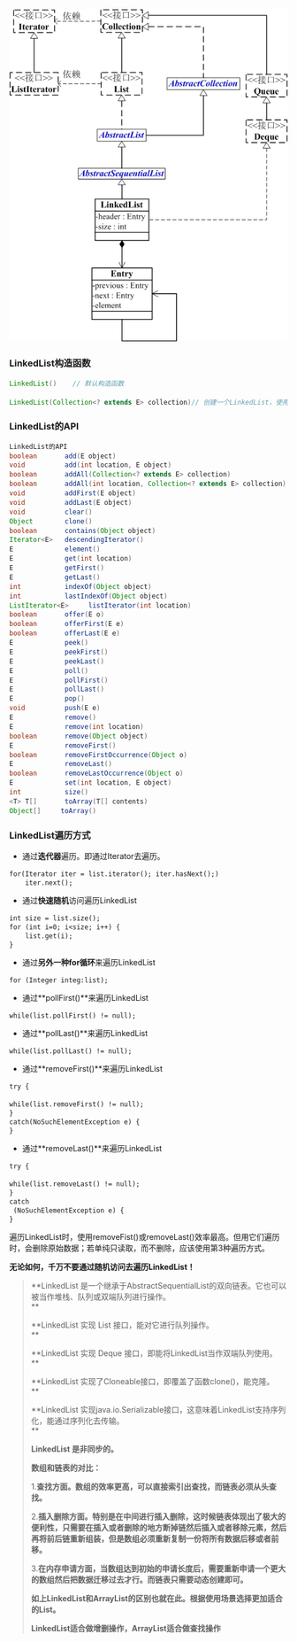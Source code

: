 ![](/assets/LinkedList与Collection关系.png)

### **LinkedList构造函数**

```java
LinkedList()    // 默认构造函数

LinkedList(Collection<? extends E> collection)// 创建一个LinkedList，使用Collection中的全部元素。
```

### LinkedList的API

```java
LinkedList的API
boolean       add(E object)
void          add(int location, E object)
boolean       addAll(Collection<? extends E> collection)
boolean       addAll(int location, Collection<? extends E> collection)
void          addFirst(E object)
void          addLast(E object)
void          clear()
Object        clone()
boolean       contains(Object object)
Iterator<E>   descendingIterator()
E             element()
E             get(int location)
E             getFirst()
E             getLast()
int           indexOf(Object object)
int           lastIndexOf(Object object)
ListIterator<E>     listIterator(int location)
boolean       offer(E o)
boolean       offerFirst(E e)
boolean       offerLast(E e)
E             peek()
E             peekFirst()
E             peekLast()
E             poll()
E             pollFirst()
E             pollLast()
E             pop()
void          push(E e)
E             remove()
E             remove(int location)
boolean       remove(Object object)
E             removeFirst()
boolean       removeFirstOccurrence(Object o)
E             removeLast()
boolean       removeLastOccurrence(Object o)
E             set(int location, E object)
int           size()
<T> T[]       toArray(T[] contents)
Object[]     toArray()
```

### **LinkedList遍历方式**

* 通过**迭代器**遍历。即通过Iterator去遍历。

```
for(Iterator iter = list.iterator(); iter.hasNext();)
    iter.next();
```

* 通过**快速随机**访问遍历LinkedList

```
int size = list.size();
for (int i=0; i<size; i++) {
    list.get(i);        
}
```

* 通过**另外一种for循环**来遍历LinkedList

```
for (Integer integ:list);
```

* 通过**pollFirst\(\)**来遍历LinkedList

```
while(list.pollFirst() != null);
```

* 通过**pollLast\(\)**来遍历LinkedList

```
while(list.pollLast() != null);
```

* 通过**removeFirst\(\)**来遍历LinkedList

```
try {

while(list.removeFirst() != null);
} 
catch(NoSuchElementException e) {
}
```

* 通过**removeLast\(\)**来遍历LinkedList

```
try {

while(list.removeLast() != null);
} 
catch
 (NoSuchElementException e) {
}
```

遍历LinkedList时，使用removeFist\(\)或removeLast\(\)效率最高。但用它们遍历时，会删除原始数据；若单纯只读取，而不删除，应该使用第3种遍历方式。

**无论如何，千万不要通过随机访问去遍历LinkedList！**

> **LinkedList 是一个继承于AbstractSequentialList的双向链表。它也可以被当作堆栈、队列或双端队列进行操作。        
> **
>
> **LinkedList 实现 List 接口，能对它进行队列操作。        
> **
>
> **LinkedList 实现 Deque 接口，即能将LinkedList当作双端队列使用。        
> **
>
> **LinkedList 实现了Cloneable接口，即覆盖了函数clone\(\)，能克隆。        
> **
>
> **LinkedList 实现java.io.Serializable接口，这意味着LinkedList支持序列化，能通过序列化去传输。        
> **
>
> **LinkedList 是非同步的。**
>
> **数组和链表的对比：**
>
> 1.**查找方面。数组的效率更高，可以直接索引出查找，而链表必须从头查找。**
>
> 2.**插入删除方面。特别是在中间进行插入删除，这时候链表体现出了极大的便利性，只需要在插入或者删除的地方断掉链然后插入或者移除元素，然后再将前后链重新组装，但是数组必须重新复制一份将所有数据后移或者前移。**
>
> 3.**在内存申请方面，当数组达到初始的申请长度后，需要重新申请一个更大的数组然后把数据迁移过去才行。而链表只需要动态创建即可。**
>
> **如上LinkedList和ArrayList的区别也就在此。根据使用场景选择更加适合的List。**
>
> **LinkedList适合做增删操作，ArrayList适合做查找操作**



